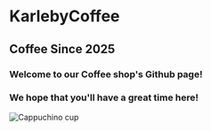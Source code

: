# KarlebyCoffee

## Coffee Since 2025

### Welcome to our Coffee shop's Github page!

### We hope that you'll have a great time here!

![Cappuchino cup]("https://github.com/Viljammsson/KarlebyCoffee/blob/main/Images/capuchinop.png")